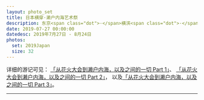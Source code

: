 ```yaml
---
layout: photo_set
title: 日本横穿·濑户内海艺术祭
description: 东京<span class="dot">·</span>横滨<span class="dot">·</span>镰仓<span class="dot">·</span>小田原<span class="dot">·</span>热海<span class="dot">·</span>静冈<span class="dot">·</span>滨松<span class="dot">·</span>名古屋<span class="dot">·</span>彦根<span class="dot">·</span>大阪<span class="dot">·</span>冈山<span class="dot">·</span>尾道<span class="dot">·</span>今治<span class="dot">·</span>松山<span class="dot">·</span>高松<span class="dot">·</span>濑户内海艺术祭<span class="dot">·</span>广岛
date: 2019-07-27 00:00:00
datedesc: 2019年7月27日 - 8月24日
photos:
  set: 2019Japan
  size: 32
---
```

详细的游记可见：
[「从花火大会到濑户内海，以及之间的一切 Part 1」](/blog/2019/08/29/From-hanabi-to-Seto-naikai-1/)、
[「从花火大会到濑户内海，以及之间的一切 Part 2」](/blog/2019/08/29/From-hanabi-to-Seto-naikai-2/)，
以及[「从花火大会到濑户内海，以及之间的一切 Part 3」](/blog/2019/08/29/From-hanabi-to-Seto-naikai-3/)。

---